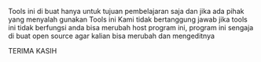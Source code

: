 Tools ini di buat hanya untuk tujuan pembelajaran saja dan jika ada pihak yang menyalah gunakan Tools ini Kami tidak bertanggung jawab 
jika tools ini tidak berfungsi anda bisa merubah host program ini, program ini sengaja di buat open source agar kalian bisa merubah dan mengeditnya

TERIMA KASIH 
